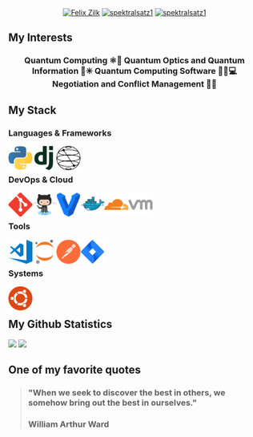 <div align="center">
<a href="https://www.linkedin.com/in/felix-zilk/" target="blank"><img src="https://img.shields.io/badge/LinkedIn-0A66C2.svg?style=for-the-badge&logo=LinkedIn&logoColor=white" alt="Felix Zilk"/></a>
<a href="https://twitter.com/spektralsatz1" target="blank"><img src="https://img.shields.io/badge/Twitter-1D9BF0.svg?style=for-the-badge&logo=Twitter&logoColor=white" alt="spektralsatz1"/></a>
<a href="https://about.me/felixzilk" target="blank"><img src="https://img.shields.io/badge/About.me-00A98F.svg?style=for-the-badge&logo=aboutdotme&logoColor=white" alt="spektralsatz1"/></a>

</p>
</div>

<h2 align="left">
My Interests
</h2> 
<h3 align="center">
Quantum Computing ⚛️🧮 Quantum Optics and Quantum Information 🥽✳️ Quantum Computing Software 👨‍💻💻 Negotiation and Conflict Management 🤝💬
</h3> 

<h2 align="left">
My Stack
</h2> 

<h3 align="left">
Languages & Frameworks
</h3> 
  <img align="left" alt="Python" width="48px" src="./icons/python-icon.svg" />
  <img align="left" alt="Django" width="48px" src="./icons/djangoproject-icon.svg" />
  <img align="left" alt="Qiskit" width="48px" src="./icons/Qiskit-Logo.svg" />
<br>
<br>

<h3 align="left">
DevOps & Cloud
</h3>
  <img align="left" alt="Git" width="48px" src="./icons/git-scm-icon.svg" />
  <img align="left" alt="GitHub" width="48px" src="./icons/github-icon.svg" />
  <img align="left" alt="Vagrant" width="48px" src="./icons/vagrantup-icon.svg" />
  <img align="left" alt="Docker" width="48px" src="./icons/docker-icon.svg" />
  <img align="left" alt="Cloudflare" width="48px" src="./icons/cloudflare-icon.svg" />
  <img align="left" alt="VMWare" width="48px" src="./icons/icons8-vmware.svg" />
<br>
<br>

<h3 align="left">
Tools
</h3>
  <img align="left" alt="Visual Studio Code" width="48px" src="./icons/visualstudio_code-icon.svg" />
  <img align="left" alt="Jupyter" width="48px" src="./icons/jupyter-icon.svg" />
  <img align="left" alt="Postman" width="48px" src="./icons/getpostman-icon.svg" />
  <img align="left" alt="JIRA" width="48px" src="./icons/atlassian_jira-icon.svg" />
<br>
<br>

<h3 align="left">
Systems
</h3>
  <img align="left" alt="Ubuntu" width="48px" src="./icons/ubuntu-icon.svg" />
<br>
<br>

<h2 align="left">
My Github Statistics
</h2> 

<img height="180em" src="https://github-readme-stats.vercel.app/api?username=zilkf92&show_icons=true&hide_border=true&&count_private=true&include_all_commits=true" />
<img height="180em" src="https://github-readme-stats.vercel.app/api/top-langs/?username=zilkf92&exclude_repo=Spikes,Neuromatch-Academy-2020&show_icons=true&hide_border=true&layout=compact&langs_count=8"/>


<h2 align="left">
One of my favorite quotes
</h2>

> ### "When we seek to discover the best in others, we somehow bring out the best in ourselves." 
> ### William Arthur Ward
